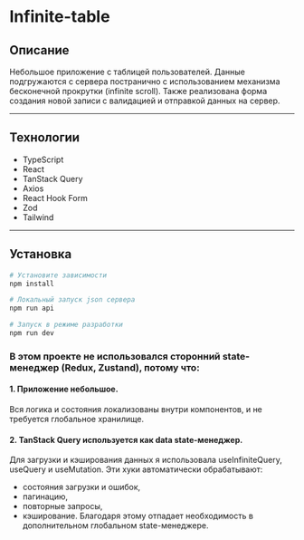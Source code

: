 # Infinite-table

## Описание

Небольшое приложение с таблицей пользователей. Данные подгружаются с сервера постранично с использованием механизма бесконечной прокрутки (infinite scroll). Также реализована форма создания новой записи с валидацией и отправкой данных на сервер.

---

## Технологии

- TypeScript
- React
- TanStack Query
- Axios
- React Hook Form
- Zod
- Tailwind

---

## Установка

```bash
# Установите зависимости
npm install

# Локальный запуск json сервера
npm run api

# Запуск в режиме разработки
npm run dev
```


### В этом проекте не использовался сторонний state-менеджер (Redux, Zustand), потому что:

#### 1. Приложение небольшое.
Вся логика и состояния локализованы внутри компонентов, и не требуется глобальное хранилище.

#### 2. TanStack Query используется как data state-менеджер.
Для загрузки и кэширования данных я использовала useInfiniteQuery, useQuery и useMutation. Эти хуки автоматически обрабатывают:
- состояния загрузки и ошибок,
- пагинацию,
- повторные запросы,
- кэширование.
Благодаря этому отпадает необходимость в дополнительном глобальном state-менеджере.

